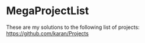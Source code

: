 # MegaProjectList
These are my solutions to the following list of projects: https://github.com/karan/Projects
